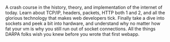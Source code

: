 A crash course in the history, theory, and implementation of the internet of today. Learn about TCP/IP, headers, packets, HTTP both 1 and 2, and all the glorious technology that makes web developers tick. Finally take a dive into sockets and peek a bit into hardware, and understand why no matter how fat your vm is why you still run out of socket connections. All the things DARPA folks wish you knew before you wrote that first webapp.

